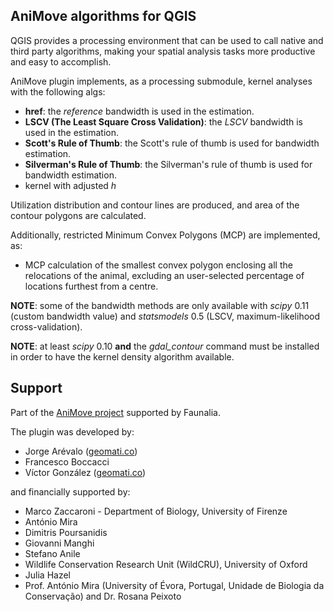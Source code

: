 AniMove algorithms for QGIS
---------------------------

QGIS provides a processing environment that can be used to call native and third
party algorithms, making your spatial analysis tasks more productive and easy to
accomplish.

AniMove plugin implements, as a processing submodule, kernel analyses with the
following algs:

* **href**: the *reference* bandwidth is used in the estimation.
* **LSCV (The Least Square Cross Validation)**: the *LSCV* bandwidth is used in
  the estimation.
* **Scott's Rule of Thumb**: the Scott's rule of thumb is used for bandwidth
  estimation.
* **Silverman's Rule of Thumb**: the Silverman's rule of thumb is used for
  bandwidth estimation.
* kernel with adjusted *h*

Utilization distribution and contour lines are produced, and area of the contour
polygons are calculated.

Additionally, restricted Minimum Convex Polygons (MCP) are implemented, as:

* MCP calculation of the smallest convex polygon enclosing all the relocations
  of the animal, excluding an user-selected percentage of locations furthest
  from a centre.

**NOTE**: some of the bandwidth methods are only available with *scipy* 0.11
(custom bandwidth value) and *statsmodels* 0.5 (LSCV, maximum-likelihood
cross-validation).

**NOTE**: at least *scipy* 0.10 **and** the *gdal_contour* command must be
installed in order to have the kernel density algorithm available.

Support
-------

Part of the [AniMove project](http://www.faunalia.it/animove) supported by
Faunalia.

The plugin was developed by:

* Jorge Arévalo ([geomati.co](http://geomati.co))
* Francesco Boccacci
* Víctor González ([geomati.co](http://geomati.co))

and financially supported by:

* Marco Zaccaroni - Department of Biology, University of Firenze
* António Mira
* Dimitris Poursanidis
* Giovanni Manghi
* Stefano Anile
* Wildlife Conservation Research Unit (WildCRU), University of Oxford
* Julia Hazel
* Prof. António Mira (University of Évora, Portugal, Unidade de Biologia da
  Conservação) and Dr. Rosana Peixoto
